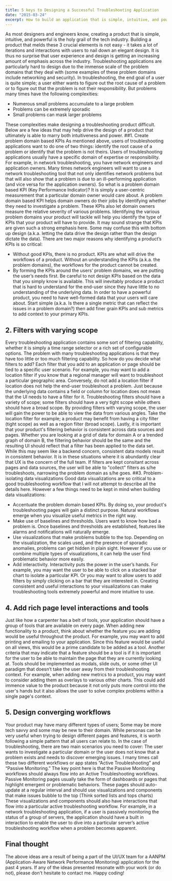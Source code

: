 ```yaml
---
title: 5 keys to Designing a Successful Troubleshooting Application
date: "2015-03-24"
excerpt: How to build an application that is simple, intuitive, and powerful
---
```


As most designers and engineers know, creating a product that is simple, intuitive, and powerful is the holy grail of the tech industry. Building a product that melds these 3 crucial elements is not easy - it takes a lot of iterations and interactions with users to nail down an elegant design. It is thus no surprise that user experience and design is getting an increasing amount of emphasis across the industry.
Troubleshooting applications are particularly hard to design due to the immense scale of the problem domains that they deal with (some examples of these problem domains include networking and security). In troubleshooting, the end goal of a user is quite simple; a user either wants to figure out the root cause of a problem or to figure out that the problem is not their responsibility. But problems many times have the following complexities:

- Numerous small problems accumulate to a large problem
- Problems can be extremely sporadic
- Small problems can mask larger problems

These complexities make designing a troubleshooting product difficult. Below are a few ideas that may help drive the design of a product that ultimately is able to marry both intuitiveness and power.
##1. Create problem domain based KPIs
As mentioned above, users of troubleshooting applications want to do one of two things: identify the root cause of a problem or identify that the problem is not theirs. Users of troubleshooting applications usually have a specific domain of expertise or responsibility. For example, in network troubleshooting, you have network engineers and application owners. Many times network engineers will want to use a network troubleshooting tool that not only identifies network problems but that will also show that a problem is due to an ill-performing application (and vice versa for the application owners). So what is a problem domain based KPI (Key Performance Indicator)? It is simply a user-centric measurement that a particular domain owner would care about. A problem domain based KPI helps domain owners do their jobs by identifying whether they need to investigate a problem. These KPIs also let domain owners measure the relative severity of various problems. Identifying the various problem domains your product will tackle will help you identify the type of KPIs that your product will have to provide.
It may sound strange that KPIs are given such a strong emphasis here. Some may confuse this with bottom up design (a.k.a. letting the data drive the design rather than the design dictate the data). There are two major reasons why identifying a product’s KPIs is so critical:

- Without good KPIs, there is no product. KPIs are what will drive the workflows of a product. Without an understanding the KPIs (a.k.a. the problem domains), the workflows for the product cannot be created.
- By forming the KPIs around the users’ problem domains, we are putting the user’s needs first. Be careful to not design KPIs based on the data that you simply know is available. This will inevitably produce a product that is hard to understand for the end-user since they have little to no understanding of the underlying data.
  In order to have a powerful product, you need to have well-formed data that your users will care about. Start simple (a.k.a. Is there a single metric that can reflect the issues in a problem domain?) then add finer grain KPIs and sub metrics to add context to your primary KPIs.

## 2. Filters with varying scope

Every troubleshooting application contains some sort of filtering capability, whether it is simply a time range selector or a rich set of configurable options. The problem with many troubleshooting applications is that they have too little or too much filtering capability. So how do you decide what filters to add?
Each filter that you add to an application or page should be tied to a specific user scenario. For example, you may want to add a location filter if you know that a regional manager will want to troubleshoot a particular geographic area. Conversely, do not add a location filter if location does not help the end-user troubleshoot a problem. Just because the underlying data contains a field or column for location does not mean that the UI needs to have a filter for it.
Troubleshooting filters should have a variety of scope; some filters should have a very tight scope while others should have a broad scope. By providing filters with varying scope, the user will gain the power to be able to view the data from various angles. Take the location filter for example; a product may benefit from having a city filter (tight scope) as well as a region filter (broad scope).
Lastly, it is important that your product's filtering behavior is consistent across data sources and pages. Whether you are looking at a grid of data for domain A or a trended graph of domain B, the filtering behavior should be the same and the resulting UI should reflect that a filter has been applied to the data set. While this may seem like a backend concern, consistent data models result in consistent behavior. It is in these situations where it is abundantly clear that UX is the concern of the full team. If filters are kept consitant across pages and data sources, the user will be able to "collect" filters as s/he troubleshoots, narrowing the problem domain as s/he goes.
##3. Problem-isolating data visualizations
Good data visualizations are so critical to a good troubleshooting workflow that I will not attempt to describe all the details here. However a few things need to be kept in mind when building data visualizations:

- Accentuate the problem domain based KPIs. By doing so, your product's troubleshooting pages will gain a distinct purpose. Natural workflows emerge when you visualize useful metrics in the right way.
- Make use of baselines and thresholds. Users want to know how bad a problem is. Once baselines and thresholds are established, features like alarms and notifications will naturally emerge.
- Use visualizations that make problems bubble to the top. Depending on the visualization, the scales used, and the presence of sporadic anomalies, problems can get hidden in plain sight. However if you use or combine multiple types of visualizations, it can help the user find problematic behavior more easily.
- Add interactivity. Interactivity puts the power in the user’s hands. For example, you may want the user to be able to click on a stacked bar chart to isolate a particular KPI. Or you may want to allow users to add filters by simply clicking on a bar that they are interested in. Creating consistent and useful interactions to your visualizations can make troubleshooting tools extremely powerful and more intuitive to use.

## 4. Add rich page level interactions and tools

Just like how a carpenter has a belt of tools, your application should have a group of tools that are available on every page. When adding new functionality to a product, think about whether the feature you are adding would be useful throughout the product. For example, you may want to add printing and emailing to your application. Since this feature would be useful on all views, this would be a prime candidate to be added as a tool.
Another criteria that may indicate that a feature should be a tool is if it is important for the user to be able to maintain the page that they are currently looking at. Tools should be implemented as modals, slide outs, or some other UI paradigm that doesn’t take the user away from their troubleshooting context. For example, when adding new metrics to a product, you may want to consider adding them as overlays to various other charts. This could add immence value to the product because it not only puts more control into the user's hands but it also allows the user to solve complex problems within a single page's context.

## 5. Design converging workflows

Your product may have many different types of users; Some may be more tech savvy and some may be new to their domain. While personas can be very useful when trying to design different pages and features, it is worth following a simple pattern that all users can relate to. In the case of troubleshooting, there are two main scenarios you need to cover: The user wants to investigate a particular domain or the user does not know that a problem exists and needs to discover emerging issues. I many times call these two different workflows or app states “Active Troubleshooting” and “Passive Monitoring.” The key point here is that the Passive Monitoring workflows should always flow into an Active Troubleshooting workflows. Passive Monitoring pages usually take the form of dashboards or pages that highlight emergent or problematic behaviors. These pages should auto-update at a regular interval and should use visualizations and components that make issues bubble to the top (Think sorted lists and tops charts) These visualizations and components should also have interactions that flow into a particular active troubleshooting workflow. For example, in a network troubleshooting application, if a user is passively monitoring the status of a group of servers, the application should have a built in interaction to enable the user to dive into a particular server’s active troubleshooting workflow when a problem becomes apparent.

## Final thought

The above ideas are a result of being a part of the UI/UX team for a AANPM (Application-Aware Network Performance Monitoring) application for the past 4 years. If any of the ideas presented resonate with your work (or do not), please don't hesitate to contact me. Happy coding!
